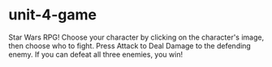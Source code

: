 # unit-4-game
Star Wars RPG!
Choose your character by clicking on the character's image, then choose who to fight.
Press Attack to Deal Damage to the defending enemy.
If you can defeat all three enemies, you win!